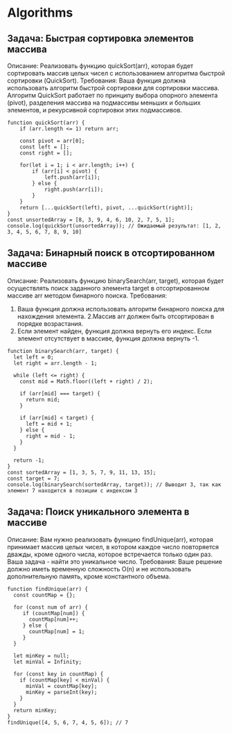 # Algorithms

## Задача: Быстрая сортировка элементов массива
Описание:
Реализовать функцию quickSort(arr), которая будет сортировать массив целых чисел с использованием алгоритма быстрой сортировки (QuickSort).
Требования:
Ваша функция должна использовать алгоритм быстрой сортировки для сортировки массива.
Алгоритм QuickSort работает по принципу выбора опорного элемента (pivot),
разделения массива на подмассивы меньших и больших элементов, и рекурсивной сортировки этих подмассивов.

```
function quickSort(arr) {
    if (arr.length <= 1) return arr;

    const pivot = arr[0];
    const left = [];
    const right = [];
    
    for(let i = 1; i < arr.length; i++) {
        if (arr[i] < pivot) {
            left.push(arr[i]);
        } else {
            right.push(arr[i]);
        }
    }
    return [...quickSort(left), pivot, ...quickSort(right)];
}
const unsortedArray = [8, 3, 9, 4, 6, 10, 2, 7, 5, 1];
console.log(quickSort(unsortedArray)); // Ожидаемый результат: [1, 2, 3, 4, 5, 6, 7, 8, 9, 10]
```

## Задача: Бинарный поиск в отсортированном массиве
Описание:
Реализовать функцию binarySearch(arr, target), которая будет осуществлять поиск заданного элемента target в отсортированном
массиве arr методом бинарного поиска.
Требования:
1. Ваша функция должна использовать алгоритм бинарного поиска для нахождения элемента.
2.Массив arr должен быть отсортирован в порядке возрастания.
3. Если элемент найден, функция должна вернуть его индекс. Если элемент отсутствует в массиве, функция должна вернуть -1.

```
function binarySearch(arr, target) {
  let left = 0;
  let right = arr.length - 1;

  while (left <= right) {
    const mid = Math.floor((left + right) / 2);

    if (arr[mid] === target) {
      return mid;
    }

    if (arr[mid] < target) {
      left = mid + 1;
    } else {
      right = mid - 1;
    }
  }

  return -1;
}
const sortedArray = [1, 3, 5, 7, 9, 11, 13, 15];
const target = 7;
console.log(binarySearch(sortedArray, target)); // Выводит 3, так как элемент 7 находится в позиции с индексом 3
```

## Задача: Поиск уникального элемента в массиве
Описание:
Вам нужно реализовать функцию findUnique(arr), которая принимает массив целых чисел,
в котором каждое число повторяется дважды, кроме одного числа, которое встречается только один раз.
Ваша задача - найти это уникальное число.
Требования:
Ваше решение должно иметь временную сложность O(n) и не использовать дополнительную память, кроме константного объема.
```
function findUnique(arr) {
  const countMap = {}; 
  
  for (const num of arr) {
     if (countMap[num]) {
       countMap[num]++;
     } else {
       countMap[num] = 1;
     }
  }

  let minKey = null;
  let minVal = Infinity;

  for (const key in countMap) {
    if (countMap[key] < minVal) {
      minVal = countMap[key];
      minKey = parseInt(key);
    }
  }
  return minKey;
}
findUnique([4, 5, 6, 7, 4, 5, 6]); // 7
```







